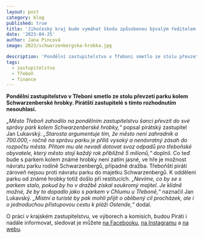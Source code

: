 ```yaml
---
layout: post
category: blog
published: true
title: 'Jihočeský kraj bude vymáhat škodu způsobenou bývalým ředitelem Jihočeské centrály cestovního ruchu, na případ upozornil zastupitel Jiří Roubíček'
date: '2023-04-25'
author: Jana Pincová
image: 2023/schwarzenbergska-hrobka.jpg

description: 'Pondělní zastupitelstvo v Třeboni smetlo ze stolu převzetí parku kolem Schwarzenberské hrobky. Pirátští zastupitelé s tímto rozhodnutím nesouhlasí.'
tags:
  - zastupitelstvo
  - Třeboň
  - finance
---
```

**Pondělní zastupitelstvo v Třeboni smetlo ze stolu převzetí parku kolem Schwarzenberské hrobky. Pirátští zastupitelé s tímto rozhodnutím nesouhlasí.**

*„Město Třeboň zahodilo na pondělním zastupitelstvu šanci převzít do své správy park kolem Schwarzenberské hrobky,“* popsal pirátský zastupitel Jan Lukavský. *„Starosta argumentuje tím, že město není zahradník a 700.000,- ročně na správu parku je příliš vysoký a nenávratný zásah do rozpočtu města. Přitom mu ale nevadí dotovat svoz odpadů pro třeboňské obyvatele, který město stojí každý rok přibližně  5 milionů,“* doplnil. 
Co teď bude s parkem kolem známé hrobky není zatím jasné, ve hře je možnost návratu parku rodině Schwarzenbergů, případně dražba. 
Třeboňští piráti zároveň nejsou proti návratu parku do majetku Schwarzenbergů. K oddělení parku od známé hrobky totiž došlo při restitucích. *„Nevíme, co by se s parkem stalo, pokud by ho v dražbě získal soukromý majitel. Je klidně možné, že by to dopadlo jako s parkem v Chlumu u Třeboně,“* naznačil Jan Lukavský. *„Místní a turisté by pak mohli přijít o oblíbený cíl procházek, ale i o jednoduchou přístupovou cestu k pláži Ostende,“* dodal.

O práci v krajském zastupitelstvu, ve výborech a komisích, budou Piráti i nadále informovat, sledovat je můžete [na Facebooku](https://www.facebook.com/pirati.jck), [na Instagramu](https://www.instagram.com/pirati.jihocesky/) a [na webu](https://jihocesky.pirati.cz/).
